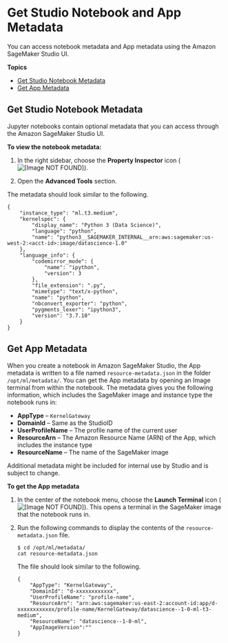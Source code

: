 # Get Studio Notebook and App Metadata<a name="notebooks-run-and-manage-metadata"></a>

You can access notebook metadata and App metadata using the Amazon SageMaker Studio UI\.

**Topics**
+ [Get Studio Notebook Metadata](#notebooks-run-and-manage-metadata-notebook)
+ [Get App Metadata](#notebooks-run-and-manage-metadata-app)

## Get Studio Notebook Metadata<a name="notebooks-run-and-manage-metadata-notebook"></a>

Jupyter notebooks contain optional metadata that you can access through the Amazon SageMaker Studio UI\.

**To view the notebook metadata:**

1. In the right sidebar, choose the **Property Inspector** icon \( ![\[Image NOT FOUND\]](http://docs.aws.amazon.com/sagemaker/latest/dg/images/studio/icons/gears.png)\)\. 

1. Open the **Advanced Tools** section\.

The metadata should look similar to the following\.

```
{
    "instance_type": "ml.t3.medium",
    "kernelspec": {
        "display_name": "Python 3 (Data Science)",
        "language": "python",
        "name": "python3__SAGEMAKER_INTERNAL__arn:aws:sagemaker:us-west-2:<acct-id>:image/datascience-1.0"
    },
    "language_info": {
        "codemirror_mode": {
            "name": "ipython",
            "version": 3
        },
        "file_extension": ".py",
        "mimetype": "text/x-python",
        "name": "python",
        "nbconvert_exporter": "python",
        "pygments_lexer": "ipython3",
        "version": "3.7.10"
    }
}
```

## Get App Metadata<a name="notebooks-run-and-manage-metadata-app"></a>

When you create a notebook in Amazon SageMaker Studio, the App metadata is written to a file named `resource-metadata.json` in the folder `/opt/ml/metadata/`\. You can get the App metadata by opening an Image terminal from within the notebook\. The metadata gives you the following information, which includes the SageMaker image and instance type the notebook runs in:
+ **AppType** – `KernelGateway` 
+ **DomainId** – Same as the StudioID
+ **UserProfileName** – The profile name of the current user
+ **ResourceArn** – The Amazon Resource Name \(ARN\) of the App, which includes the instance type
+ **ResourceName** – The name of the SageMaker image

Additional metadata might be included for internal use by Studio and is subject to change\.

**To get the App metadata**

1. In the center of the notebook menu, choose the **Launch Terminal** icon \( ![\[Image NOT FOUND\]](http://docs.aws.amazon.com/sagemaker/latest/dg/images/studio/icons/notebook-launch-terminal.png)\)\. This opens a terminal in the SageMaker image that the notebook runs in\.

1. Run the following commands to display the contents of the `resource-metadata.json` file\.

   ```
   $ cd /opt/ml/metadata/
   cat resource-metadata.json
   ```

   The file should look similar to the following\.

   ```
   {
       "AppType": "KernelGateway",
       "DomainId": "d-xxxxxxxxxxxx",
       "UserProfileName": "profile-name",
       "ResourceArn": "arn:aws:sagemaker:us-east-2:account-id:app/d-xxxxxxxxxxxx/profile-name/KernelGateway/datascience--1-0-ml-t3-medium",
       "ResourceName": "datascience--1-0-ml",
       "AppImageVersion":""
   }
   ```
